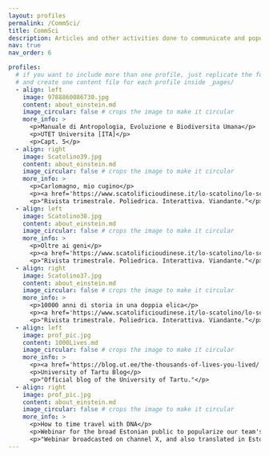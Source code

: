```yaml
---
layout: profiles
permalink: /CommSci/
title: CommSci
description: Articles and other activities done to communicate and popularizing scientific concepts to a broad audience
nav: true
nav_order: 6

profiles:
  # if you want to include more than one profile, just replicate the following block
  # and create one content file for each profile inside _pages/
  - align: left
    image: 9788860086730.jpg
    content: about_einstein.md
    image_circular: false # crops the image to make it circular
    more_info: >
      <p>Manuale di Antropologia, Evoluzione e Biodiversita Umana</p>
      <p>UTET Universita [ITA]</p>
      <p>Capt. 5</p>
  - align: right
    image: Scatolino39.jpg
    content: about_einstein.md
    image_circular: false # crops the image to make it circular
    more_info: >
      <p>Carlomagno, mio cugino</p>
      <p><a href='https://www.scatolificioudinese.it/lo-scatolino/lo-scatolino-39/?p=0'>Scatolino n. 39 [ITA]</a></p>
      <p>"Rivista trimestrale. Poliedrica. Interattiva. Viandante."</p>
  - align: left
    image: Scatolino38.jpg
    content: about_einstein.md
    image_circular: false # crops the image to make it circular
    more_info: >
      <p>Oltre ai geni</p>
      <p><a href='https://www.scatolificioudinese.it/lo-scatolino/lo-scatolino-38/?p=0'>Scatolino n. 38 [ITA]</a></p>
      <p>"Rivista trimestrale. Poliedrica. Interattiva. Viandante."</p>
  - align: right
    image: Scatolino37.jpg
    content: about_einstein.md
    image_circular: false # crops the image to make it circular
    more_info: >
      <p>10000 anni di storia in una doppia elica</p>
      <p><a href='https://www.scatolificioudinese.it/lo-scatolino/lo-scatolino-37/?p=0'>Scatolino n. 37 [ITA]</a></p>
      <p>"Rivista trimestrale. Poliedrica. Interattiva. Viandante."</p>
  - align: left
    image: prof_pic.jpg
    content: 1000Lives.md
    image_circular: false # crops the image to make it circular
    more_info: >
      <p><a href='https://blog.ut.ee/the-thousands-of-lives-you-lived/'>The thousands of lives you lived</a></p>
      <p>University of Tartu Blog</p>
      <p>"Official blog of the University of Tartu."</p>
  - align: right
    image: prof_pic.jpg
    content: about_einstein.md
    image_circular: false # crops the image to make it circular
    more_info: >
      <p>How to time travel with DNA</p>
      <p>Webinar for the broad Estonian public to popularize our team's research</p>
      <p>"Webinar broadcasted on channel X, and also translated in Estonian"</p>
---
```

